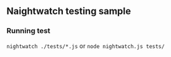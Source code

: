 ## Naightwatch testing sample

### Running test

```nightwatch ./tests/*.js```
or 
```node nightwatch.js tests/```